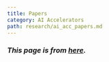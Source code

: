```yaml
---
title: Papers
category: AI Accelerators
path: research/ai_acc_papers.md 
---
```


### *This page is from [here](https://github.com/fengbintu/Neural-Networks-on-Silicon/blob/master/README.md).*

<div class="md" id="md-parsing">
    <script>
        getText1("https://raw.githubusercontent.com/fengbintu/Neural-Networks-on-Silicon/master/README.md");
    </script>
</div>
